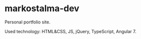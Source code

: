 # markostalma-dev
Personal portfolio site.
 
Used technology: HTML&CSS, JS, jQuery, TypeScript, Angular 7. 
